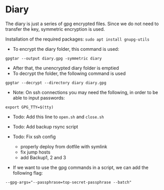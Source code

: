 # Diary

The diary is just a series of gpg encrypted files. Since we do not need to transfer the key, symmetric encryption is used. 

Installation of the required packages: `sudo apt install gnupg-utils`

- To encrypt the diary folder, this command is used:
```
gpgtar --output diary.gpg -symmetric diary
```
- After that, the unencrypted diary folder is emptied
- To decrypt the folder, the following command is used

```
gpgtar --decrypt --directory diary diary.gpg
```

- Note: On ssh connections you may need the following, in order to be able to input passwords:
```
export GPG_TTY=$(tty)
```
- Todo: Add this line to `open.sh` and `close.sh` 
- Todo: Add backup rsync script
- Todo: Fix ssh config 
	- properly deploy from dotfile with symlink
	- fix jump hosts
	- add Backup1, 2 and 3

- If we want to use the gpg commands in a script, we can add the following flag:
```
--gpg-args="--passphrase=top-secret-passphrase --batch" 
```